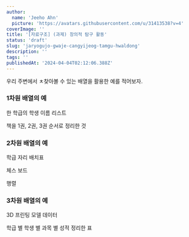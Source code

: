 ```yaml
---
author:
  name: 'Jeeho Ahn'
  picture: 'https://avatars.githubusercontent.com/u/31413538?v=4'
coverImage: ''
title: '[자료구조] (과제) 창의적 탐구 활동'
status: 'draft'
slug: 'jaryogujo-gwaje-cangyijeog-tamgu-hwaldong'
description: ''
tags: ''
publishedAt: '2024-04-04T02:12:06.388Z'
---
```


우리 주변에서 ㅊ찾아볼 수 있는 배열을 활용한 예를 적어보자. 

### 1차원 배열의 예

한 학급의 학생 이름 리스트

책을 1권, 2권, 3권 순서로 정리한 것

### 2차원 배열의 예

학급 자리 배치표

체스 보드

행렬

### 3차원 배열의 예

3D 프린팅 모델 데이터

학급 별 학생 별  과목 별 성적 정리한 표